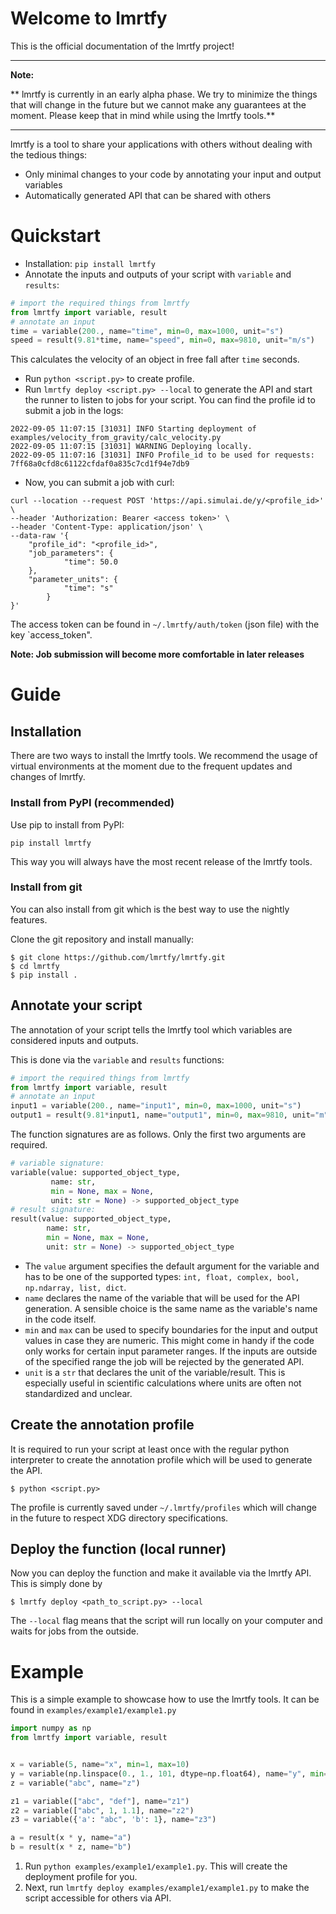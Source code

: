 # Welcome to lmrtfy

This is the official documentation of the lmrtfy project!

---

**Note:**

** lmrtfy is currently in an early alpha phase. We try to minimize the things that will change in
the future but we cannot make any guarantees at the moment. Please keep that in mind while using
the lmrtfy tools.**

---

lmrtfy is a tool to share your applications with others without dealing with the tedious things:

* Only minimal changes to your code by annotating your input and output variables
* Automatically generated API that can be shared with others

# Quickstart
* Installation: `pip install lmrtfy`
* Annotate the inputs and outputs of your script with `variable` and `results`:
```python
# import the required things from lmrtfy
from lmrtfy import variable, result
# annotate an input
time = variable(200., name="time", min=0, max=1000, unit="s")
speed = result(9.81*time, name="speed", min=0, max=9810, unit="m/s")
```

This calculates the velocity of an object in free fall after `time` seconds.

* Run `python <script.py>` to create profile. 
* Run `lmrtfy deploy <script.py> --local` to generate the API and start the runner to listen to jobs for your script. 
You can find the profile id to submit a job in the logs: 
```shell
2022-09-05 11:07:15 [31031] INFO Starting deployment of examples/velocity_from_gravity/calc_velocity.py
2022-09-05 11:07:15 [31031] WARNING Deploying locally.
2022-09-05 11:07:16 [31031] INFO Profile_id to be used for requests: 7ff68a0cfd8c61122cfdaf0a835c7cd1f94e7db9
```

* Now, you can submit a job with curl:
```shell
curl --location --request POST 'https://api.simulai.de/y/<profile_id>' \
--header 'Authorization: Bearer <access token>' \
--header 'Content-Type: application/json' \
--data-raw '{
    "profile_id": "<profile_id>",
    "job_parameters": {
            "time": 50.0
    },
    "parameter_units": {
			"time": "s"
		}
}'
```
The access token can be found in `~/.lmrtfy/auth/token` (json file) with the key `access_token".

**Note: Job submission will become more comfortable in later releases**

# Guide
## Installation
There are two ways to install the lmrtfy tools. We recommend the usage of virtual environments
at the moment due to the frequent updates and changes of lmrtfy.

### Install from PyPI (recommended)
Use pip to install from PyPI: 

`pip install lmrtfy`

This way you will always have the most recent release of the lmrtfy tools.

### Install from git
You can also install from git which is the best way to use the nightly features. 

Clone the git repository and install manually:
```shell 
$ git clone https://github.com/lmrtfy/lmrtfy.git
$ cd lmrtfy
$ pip install .
```

## Annotate your script

The annotation of your script tells the lmrtfy tool which variables are considered inputs and outputs.

This is done via the `variable` and `results` functions:
```python
# import the required things from lmrtfy
from lmrtfy import variable, result
# annotate an input
input1 = variable(200., name="input1", min=0, max=1000, unit="s")
output1 = result(9.81*input1, name="output1", min=0, max=9810, unit="m")
```

The function signatures are as follows. Only the first two arguments are required.
```python
# variable signature:
variable(value: supported_object_type, 
         name: str, 
         min = None, max = None, 
         unit: str = None) -> supported_object_type
# result signature:
result(value: supported_object_type,
        name: str,
        min = None, max = None,
        unit: str = None) -> supported_object_type
```
* The `value` argument specifies the default argument for the variable and has to be one of the 
supported types: `int, float, complex, bool, np.ndarray, list, dict`. 
* `name` declares the name of the variable that will be used for the API generation. A sensible choice
is the same name as the variable's name in the code itself.
* `min` and `max` can be used to specify boundaries for the input and output values in case they are
numeric. This might come in handy if the code only works for certain input parameter ranges. If the
inputs are outside of the specified range the job will be rejected by the generated API.
* `unit` is a `str` that declares the unit of the variable/result. This is especially useful in scientific
calculations where units are often not standardized and unclear.

## Create the annotation profile
It is required to run your script at least once with the regular python interpreter to create the
annotation profile which will be used to generate the API.
```shell
$ python <script.py>
```

The profile is currently saved under `~/.lmrtfy/profiles` which will change in the future to respect
XDG directory specifications. 

## Deploy the function (local runner)
Now you can deploy the function and make it available via the lmrtfy API. This is simply done by
```shell
$ lmrtfy deploy <path_to_script.py> --local
```
The `--local` flag means that the script will run locally on your computer and waits for jobs from 
the outside. 

# Example
This is a simple example to showcase how to use the lmrtfy tools. It can be found in `examples/example1/example1.py`
```python
import numpy as np
from lmrtfy import variable, result


x = variable(5, name="x", min=1, max=10)
y = variable(np.linspace(0., 1., 101, dtype=np.float64), name="y", min=-1., max=11., unit="m")
z = variable("abc", name="z")

z1 = variable(["abc", "def"], name="z1")
z2 = variable(["abc", 1, 1.1], name="z2")
z3 = variable({'a': "abc", 'b': 1}, name="z3")

a = result(x * y, name="a")
b = result(x * z, name="b")
```

1. Run `python examples/example1/example1.py`. This will create the deployment profile for you.
2. Next, run `lmrtfy deploy examples/example1/example1.py` to make the script accessible for others via API.

